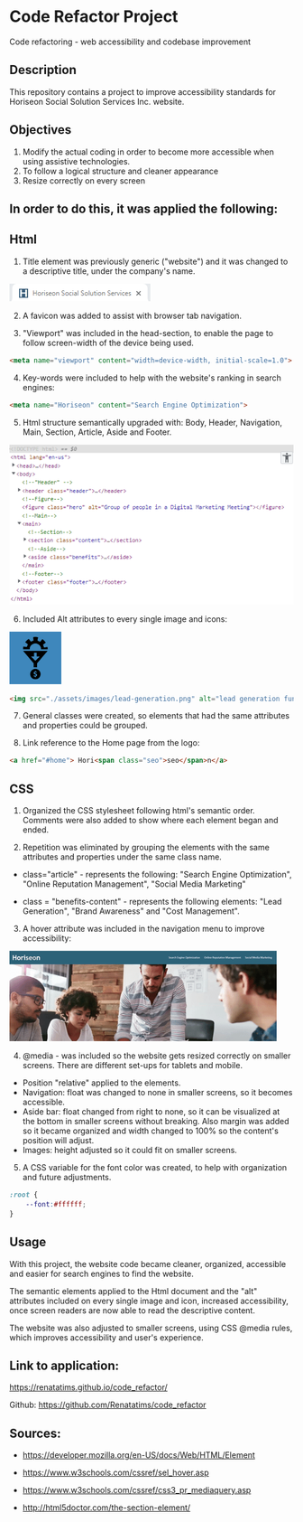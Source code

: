 # Code Refactor Project
Code refactoring - web accessibility and codebase improvement

## Description 
This repository contains a project to improve accessibility standards for Horiseon Social Solution Services Inc. website.

## Objectives
1. Modify the actual coding in order to become more accessible when using assistive technologies.
2. To follow a logical structure and cleaner appearance
3. Resize correctly on every screen


## In order to do this, it was applied the following:

## Html

1. Title element was previously generic ("website") and it was changed to a descriptive title, under the company's name. 

![Screenshot1](assets/screenshots/capture1.PNG "favicon")

2. A favicon was added to assist with browser tab navigation.

3. "Viewport" was included in the head-section, to enable the page to follow screen-width of the device being used.

````html
<meta name="viewport" content="width=device-width, initial-scale=1.0"> 

````
4. Key-words were included to help with the website's ranking in search engines:

````html
<meta name="Horiseon" content="Search Engine Optimization">
````

5. Html structure semantically upgraded with: Body, Header, Navigation, Main, Section, Article, Aside and Footer.

![Screenshot2](assets/screenshots/capture2.PNG "html structure")

6. Included Alt attributes to every single image and icons:

![Screenshot3](assets/screenshots/capture3.PNG "lead generation icon")

````html
<img src="./assets/images/lead-generation.png" alt="lead generation funnel icon">
````

7. General classes were created, so elements that had the same attributes and properties could be grouped.

8. Link reference to the Home page from the logo:

````html
<a href="#home"> Hori<span class="seo">seo</span>n</a>
````


## CSS

1. Organized the CSS stylesheet following html's semantic order. Comments were also added to show where each element began and ended.

2. Repetition was eliminated by grouping the elements with the same attributes and properties under the same class name.

- class="article" - represents the following: "Search Engine Optimization", "Online Reputation Management", "Social Media Marketing" 

- class = "benefits-content" - represents the following elements: "Lead Generation", "Brand Awareness" and "Cost Management".

3. A hover attribute was included in the navigation menu to improve accessibility:

![Screenshot5](assets/screenshots/Gif_hover.gif "Navigation hover")


4. @media - was included so the website gets resized correctly on smaller screens. There are different set-ups for tablets and mobile.

- Position "relative" applied to the elements.
- Navigation: float was changed to none in smaller screens, so it becomes accessible.
- Aside bar: float changed from right to none, so it can be visualized at the bottom in smaller screens without breaking. Also margin was added so it became organized and width changed to 100% so the content's position will adjust.
- Images: height adjusted so it could fit on smaller screens.

5. A CSS variable for the font color was created, to help with organization and future adjustments.

````css
:root {
    --font:#ffffff;
}
````

## Usage

With this project, the website code became cleaner, organized, accessible and easier for search engines to find the website. 

The semantic elements applied to the Html document and the "alt" attributes included on every single image and icon, increased accessibility, once screen readers are now able to read the descriptive content.

The website was also adjusted to smaller screens, using CSS @media rules, which improves accessibility and user's experience.


## Link to application: 
https://renatatims.github.io/code_refactor/

Github:
https://github.com/Renatatims/code_refactor

## Sources:

 - https://developer.mozilla.org/en-US/docs/Web/HTML/Element

 - https://www.w3schools.com/cssref/sel_hover.asp

 - https://www.w3schools.com/cssref/css3_pr_mediaquery.asp
 
 - http://html5doctor.com/the-section-element/




